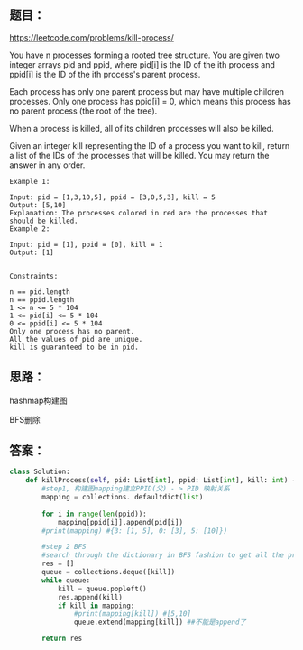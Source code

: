 ## 题目：

https://leetcode.com/problems/kill-process/

You have n processes forming a rooted tree structure. You are given two integer arrays pid and ppid, where pid[i] is the ID of the ith process and ppid[i] is the ID of the ith process's parent process.

Each process has only one parent process but may have multiple children processes. Only one process has ppid[i] = 0, which means this process has no parent process (the root of the tree).

When a process is killed, all of its children processes will also be killed.

Given an integer kill representing the ID of a process you want to kill, return a list of the IDs of the processes that will be killed. You may return the answer in any order.

```
Example 1:

Input: pid = [1,3,10,5], ppid = [3,0,5,3], kill = 5
Output: [5,10]
Explanation: The processes colored in red are the processes that should be killed.
Example 2:

Input: pid = [1], ppid = [0], kill = 1
Output: [1]
 

Constraints:

n == pid.length
n == ppid.length
1 <= n <= 5 * 104
1 <= pid[i] <= 5 * 104
0 <= ppid[i] <= 5 * 104
Only one process has no parent.
All the values of pid are unique.
kill is guaranteed to be in pid.
```
## 思路：
hashmap构建图

BFS删除

## 答案：
```python
class Solution:
    def killProcess(self, pid: List[int], ppid: List[int], kill: int) -> List[int]:
        #step1, 构建图mapping建立PPID(父) - > PID 映射关系
        mapping = collections. defaultdict(list)
  
        for i in range(len(ppid)):
            mapping[ppid[i]].append(pid[i])
        #print(mapping) #{3: [1, 5], 0: [3], 5: [10]})

        #step 2 BFS
        #search through the dictionary in BFS fashion to get all the processes that will be killed.
        res = []
        queue = collections.deque([kill])
        while queue:
            kill = queue.popleft()
            res.append(kill)
            if kill in mapping:
                #print(mapping[kill]) #[5,10]
                queue.extend(mapping[kill]) ##不能是append了

        return res
```
